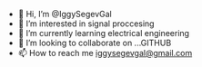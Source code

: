 - 👋 Hi, I’m @IggySegevGal
- 👀 I’m interested in signal proccesing
- 🌱 I’m currently learning electrical engineering
- 💞️ I’m looking to collaborate on ...GITHUB
- 📫 How to reach me iggysegevgal@gmail.com

<!---
IggySegevGal/IggySegevGal is a ✨ special ✨ repository because its `README.md` (this file) appears on your GitHub profile.
You can click the Preview link to take a look at your changes.
--->
